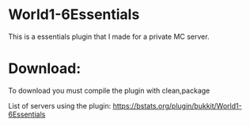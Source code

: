 # World1-6Essentials
This is a essentials plugin that I made for a private MC server.

# Download: 
To download you must compile the plugin with clean,package

List of servers using the plugin: https://bstats.org/plugin/bukkit/World1-6Essentials
